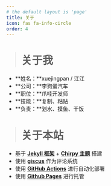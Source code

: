 ```yaml
---
# the default layout is 'page'
title: 关于
icon: fas fa-info-circle
order: 4
---
```


> # 关于我

- **姓名：**xuejingpan / 江江
- **公司：**李狗蛋汽车
- **职位：**爪哇开发师
- **技能：**复制、粘贴
- **负责：**划水、摸鱼、干饭

> # 关于本站

- 基于 [**Jekyll 框架**](https://jekyllrb.com/) + [**Chirpy 主题**](https://github.com/cotes2020/jekyll-theme-chirpy) 搭建
- 使用 [**giscus**](https://giscus.app/) 作为评论系统
- 使用 [**GitHub Actions**](https://github.com/features/actions) 进行自动化部署
- 使用 [**Github Pages**](https://pages.github.com/) 进行托管

